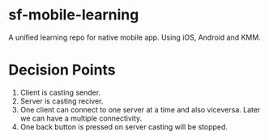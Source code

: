 # sf-mobile-learning
A unified learning repo for native mobile app. Using iOS, Android and KMM.


# Decision Points
1. Client is casting sender.
2. Server is casting reciver.
3. One client can connect to one server at a time and also viceversa. Later we can have a multiple connectivity.
4. One back button is pressed on server casting will be stopped.